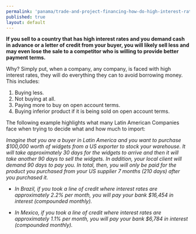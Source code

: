 ```yaml
--- 
permalink: 'panama/trade-and-project-financing-how-do-high-interest-rates-affect-my-export-sales.html' 
published: true 
layout: default
---
```

**If you sell to a country that has high interest rates and you demand cash in advance or a letter of credit from your buyer, you will likely sell less and may even lose the sale to a competitor who is willing to provide better payment terms.**

Why? Simply put, when a company, any company, is faced with high interest rates, they will do everything they can to avoid borrowing money. This includes:

1. Buying less.
2. Not buying at all.
3. Paying more to buy on open account terms.
4. Buying inferior product if it is being sold on open account terms.

The following example highlights what many Latin American Companies face when trying to decide what and how much to import:

_Imagine that you are a buyer in Latin America and you want to purchase $100,000 worth of widgets from a US exporter to stock your warehouse. It will take approximately 30 days for the widgets to arrive and then it will take another 90 days to sell the widgets. In addition, your local client will demand 90 days to pay you. In total, then, you will only be paid for the product you purchased from your US supplier 7 months (210 days) after you purchased it._

*  _In Brazil, if you took a line of credit where interest rates are approximately 2.2% per month, you will pay your bank $16,454 in interest (compounded monthly)._
 
*  _In Mexico, if you took a line of credit where interest rates are approximately 1.1% per month, you will pay your bank $6,784 in interest (compounded monthly)._
